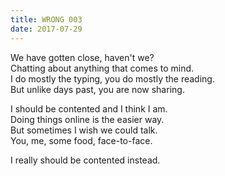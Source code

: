 ```yaml
---
title: WRONG 003
date: 2017-07-29
---
```


We have gotten close, haven't we?  
Chatting about anything that comes to mind.  
I do mostly the typing, you do mostly the reading.  
But unlike days past, you are now sharing.

I should be contented and I think I am.  
Doing things online is the easier way.  
But sometimes I wish we could talk.  
You, me, some food, face-to-face.

I really should be contented instead.